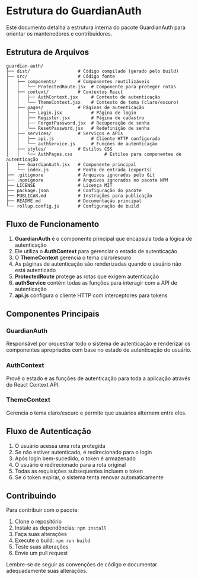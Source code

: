 # Estrutura do GuardianAuth

Este documento detalha a estrutura interna do pacote GuardianAuth para orientar os mantenedores e contribuidores.

## Estrutura de Arquivos

```
guardian-auth/
├── dist/                  # Código compilado (gerado pelo build)
├── src/                   # Código fonte
│   ├── components/        # Componentes reutilizáveis
│   │   └── ProtectedRoute.jsx  # Componente para proteger rotas
│   ├── context/           # Contextos React
│   │   ├── AuthContext.jsx     # Contexto de autenticação
│   │   └── ThemeContext.jsx    # Contexto de tema (claro/escuro)
│   ├── pages/             # Páginas de autenticação
│   │   ├── Login.jsx           # Página de login
│   │   ├── Register.jsx        # Página de cadastro
│   │   ├── ForgotPassword.jsx  # Recuperação de senha
│   │   └── ResetPassword.jsx   # Redefinição de senha
│   ├── services/          # Serviços e APIs
│   │   ├── api.js              # Cliente HTTP configurado
│   │   └── authService.js      # Funções de autenticação
│   ├── styles/            # Estilos CSS
│   │   └── AuthPages.css            # Estilos para componentes de autenticação
│   ├── GuardianAuth.jsx   # Componente principal
│   └── index.js           # Ponto de entrada (exports)
├── .gitignore             # Arquivos ignorados pelo Git
├── .npmignore             # Arquivos ignorados no pacote NPM
├── LICENSE                # Licença MIT
├── package.json           # Configuração do pacote
├── PUBLICAR.md            # Instruções para publicação
├── README.md              # Documentação principal
└── rollup.config.js       # Configuração de build
```

## Fluxo de Funcionamento

1. **GuardianAuth** é o componente principal que encapsula toda a lógica de autenticação
2. Ele utiliza o **AuthContext** para gerenciar o estado de autenticação
3. O **ThemeContext** gerencia o tema claro/escuro
4. As páginas de autenticação são renderizadas quando o usuário não está autenticado
5. **ProtectedRoute** protege as rotas que exigem autenticação
6. **authService** contém todas as funções para interagir com a API de autenticação
7. **api.js** configura o cliente HTTP com interceptores para tokens

## Componentes Principais

### GuardianAuth

Responsável por orquestrar todo o sistema de autenticação e renderizar os componentes apropriados com base no estado de autenticação do usuário.

### AuthContext

Provê o estado e as funções de autenticação para toda a aplicação através do React Context API.

### ThemeContext

Gerencia o tema claro/escuro e permite que usuários alternem entre eles.

## Fluxo de Autenticação

1. O usuário acessa uma rota protegida
2. Se não estiver autenticado, é redirecionado para o login
3. Após login bem-sucedido, o token é armazenado
4. O usuário é redirecionado para a rota original
5. Todas as requisições subsequentes incluem o token
6. Se o token expirar, o sistema tenta renovar automaticamente

## Contribuindo

Para contribuir com o pacote:

1. Clone o repositório
2. Instale as dependências: `npm install`
3. Faça suas alterações
4. Execute o build: `npm run build`
5. Teste suas alterações
6. Envie um pull request

Lembre-se de seguir as convenções de código e documentar adequadamente suas alterações. 